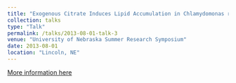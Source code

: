```yaml
---
title: "Exogenous Citrate Induces Lipid Accumulation in Chlamydomonas reinhardtii. University of Nebraska Summer Research Symposium "
collection: talks
type: "Talk"
permalink: /talks/2013-08-01-talk-3
venue: "University of Nebraska Summer Research Symposium"
date: 2013-08-01
location: "Lincoln, NE"
---
```


[More information here](http://example2.com)

